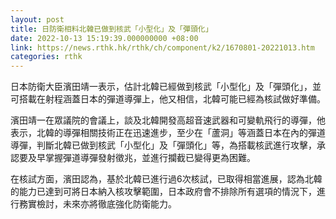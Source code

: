```yaml
---
layout: post
title: 日防衛相料北韓已做到核武「小型化」及「彈頭化」
date: 2022-10-13 15:19:39.000000000 +08:00
link: https://news.rthk.hk/rthk/ch/component/k2/1670801-20221013.htm
categories: rthk
---
```


日本防衛大臣濱田靖一表示，估計北韓已經做到核武「小型化」及「彈頭化」，並可搭載在射程涵蓋日本的彈道導彈上，他又相信，北韓可能已經為核試做好準備。

濱田靖一在眾議院的會議上，談及北韓開發高超音速武器和可變軌飛行的導彈，他表示，北韓的導彈相關技術正在迅速進步，至少在「蘆洞」等涵蓋日本在內的彈道導彈，判斷北韓已做到核武「小型化」及「彈頭化」等，為搭載核武進行攻擊，承認要及早掌握彈道導彈發射徵兆，並進行攔截已變得更為困難。

在核試方面，濱田認為，基於北韓已進行過6次核試，已取得相當進展，認為北韓的能力已達到可將日本納入核攻擊範圍，日本政府會不排除所有選項的情況下，進行務實檢討，未來亦將徹底強化防衛能力。

